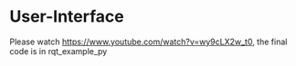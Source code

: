 # User-Interface
Please watch https://www.youtube.com/watch?v=wy9cLX2w_t0, the final code is in rqt_example_py
